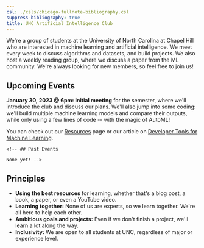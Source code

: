 ```yaml
---
csl: ./csls/chicago-fullnote-bibliography.csl
suppress-bibliography: true
title: UNC Artificial Intelligence Club
---
```


We're a group of students at the University of North Carolina at Chapel
Hill who are interested in machine learning and artificial intelligence.
We meet every week to discuss algorithms and datasets, and build
projects. We also host a weekly reading group, where we discuss a paper
from the ML community. We're always looking for new members, so feel
free to join us!

## Upcoming Events

**January 30, 2023 @ 6pm: Initial meeting** for the semester, where
we'll introduce the club and discuss our plans. We'll also jump into
some coding: we'll build multiple machine learning models and compare
their outputs, while only using a few lines of code -- with the magic of
AutoML!

You can check out our [Resources](resources) page or our article on
[Developer Tools for Machine
Learning](machine-learning-developer-tools).

```{=html}
<!-- ## Past Events

None yet! -->
```
## Principles

-   **Using the best resources** for learning, whether that's a blog
    post, a book, a paper, or even a YouTube video.
-   **Learning together:** None of us are experts, so we learn together.
    We're all here to help each other.
-   **Ambitious goals and projects:** Even if we don't finish a project,
    we'll learn a lot along the way.
-   **Inclusivity:** We are open to all students at UNC, regardless of
    major or experience level.
